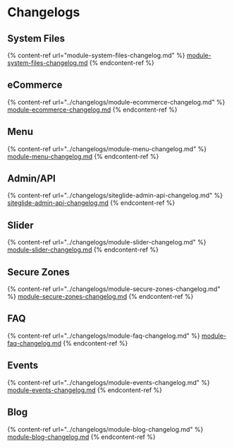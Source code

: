 # Changelogs

## System Files

{% content-ref url="module-system-files-changelog.md" %}
[module-system-files-changelog.md](module-system-files-changelog.md)
{% endcontent-ref %}

## eCommerce

{% content-ref url="../changelogs/module-ecommerce-changelog.md" %}
[module-ecommerce-changelog.md](../changelogs/module-ecommerce-changelog.md)
{% endcontent-ref %}

## Menu

{% content-ref url="../changelogs/module-menu-changelog.md" %}
[module-menu-changelog.md](../changelogs/module-menu-changelog.md)
{% endcontent-ref %}

## Admin/API

{% content-ref url="../changelogs/siteglide-admin-api-changelog.md" %}
[siteglide-admin-api-changelog.md](../changelogs/siteglide-admin-api-changelog.md)
{% endcontent-ref %}

## Slider

{% content-ref url="../changelogs/module-slider-changelog.md" %}
[module-slider-changelog.md](../changelogs/module-slider-changelog.md)
{% endcontent-ref %}

## Secure Zones

{% content-ref url="../changelogs/module-secure-zones-changelog.md" %}
[module-secure-zones-changelog.md](../changelogs/module-secure-zones-changelog.md)
{% endcontent-ref %}

## FAQ

{% content-ref url="../changelogs/module-faq-changelog.md" %}
[module-faq-changelog.md](../changelogs/module-faq-changelog.md)
{% endcontent-ref %}

## Events

{% content-ref url="../changelogs/module-events-changelog.md" %}
[module-events-changelog.md](../changelogs/module-events-changelog.md)
{% endcontent-ref %}

## Blog

{% content-ref url="../changelogs/module-blog-changelog.md" %}
[module-blog-changelog.md](../changelogs/module-blog-changelog.md)
{% endcontent-ref %}

